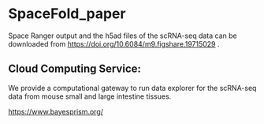 # SpaceFold_paper

Space Ranger output and the h5ad files of the scRNA-seq data can be downloaded from https://doi.org/10.6084/m9.figshare.19715029 .


Cloud Computing Service:
---------------

We provide a computational gateway to run data explorer for the scRNA-seq data from mouse small and large intestine tissues.  

https://www.bayesprism.org/
